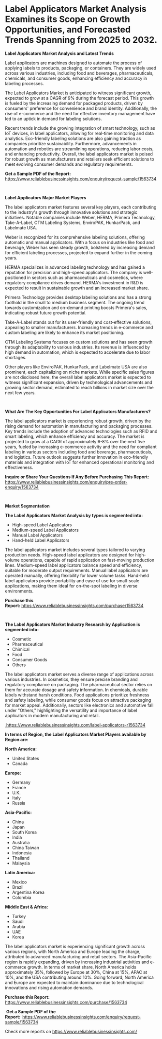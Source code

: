 <p><h1>Label Applicators Market Analysis Examines its Scope on Growth Opportunities, and Forecasted Trends Spanning from 2025 to 2032.</h1></p><p><strong>Label Applicators Market Analysis and Latest Trends</strong></p>
<p><p>Label applicators are machines designed to automate the process of applying labels to products, packaging, or containers. They are widely used across various industries, including food and beverages, pharmaceuticals, chemicals, and consumer goods, enhancing efficiency and accuracy in labeling processes.</p><p>The Label Applicators Market is anticipated to witness significant growth, expected to grow at a CAGR of 9% during the forecast period. This growth is fueled by the increasing demand for packaged products, driven by consumers' preference for convenience and brand identity. Additionally, the rise of e-commerce and the need for effective inventory management have led to an uptick in demand for labeling solutions.</p><p>Recent trends include the growing integration of smart technology, such as IoT devices, in label applicators, allowing for real-time monitoring and data analytics. Eco-friendly labeling solutions are also gaining traction as companies prioritize sustainability. Furthermore, advancements in automation and robotics are streamlining operations, reducing labor costs, and enhancing productivity. Overall, the label applicators market is poised for robust growth as manufacturers and retailers seek efficient solutions to meet evolving consumer demands and regulatory requirements.</p></p>
<p><strong>Get a Sample PDF of the Report:&nbsp;</strong> <a href="https://www.reliablebusinessinsights.com/enquiry/request-sample/1563734?utm_campaign=2533&utm_medium=2&utm_source=Github&utm_content=ia&utm_term=22022025&utm_id=label-applicators">https://www.reliablebusinessinsights.com/enquiry/request-sample/1563734</a></p>
<p>&nbsp;</p>
<p><strong>Label Applicators Major Market Players</strong></p>
<p><p>The label applicators market features several key players, each contributing to the industry's growth through innovative solutions and strategic initiatives. Notable companies include Weber, HERMA, Primera Technology, Take-A-Label, CTM Labeling Systems, EnviroPAK, HunkarPack, and Labelmate USA.</p><p>Weber is recognized for its comprehensive labeling solutions, offering automatic and manual applicators. With a focus on industries like food and beverage, Weber has seen steady growth, bolstered by increasing demand for efficient labeling processes, projected to expand further in the coming years.</p><p>HERMA specializes in advanced labeling technology and has gained a reputation for precision and high-speed applicators. The company is well-positioned in sectors such as pharmaceuticals and cosmetics, where regulatory compliance drives demand. HERMA's investment in R&D is expected to result in sustainable growth and an increased market share.</p><p>Primera Technology provides desktop labeling solutions and has a strong foothold in the small to medium business segment. The ongoing trend towards customization and on-demand printing boosts Primera's sales, indicating robust future growth potential.</p><p>Take-A-Label stands out for its user-friendly and cost-effective solutions, appealing to smaller manufacturers. Increasing trends in e-commerce and custom labeling are likely to enhance its market positioning.</p><p>CTM Labeling Systems focuses on custom solutions and has seen growth through its adaptability to various industries. Its revenue is influenced by high demand in automation, which is expected to accelerate due to labor shortages.</p><p>Other players like EnviroPAK, HunkarPack, and Labelmate USA are also prominent, each capitalizing on niche markets. While specific sales figures are not disclosed here, the overall label applicators market is expected to witness significant expansion, driven by technological advancements and growing sector demand, estimated to reach billions in market size over the next few years.</p></p>
<p>&nbsp;</p>
<p><strong>What Are The Key Opportunities For Label Applicators Manufacturers?</strong></p>
<p><p>The label applicators market is experiencing robust growth, driven by the rising demand for automation in manufacturing and packaging processes. Key trends include the adoption of advanced technologies such as RFID and smart labeling, which enhance efficiency and accuracy. The market is projected to grow at a CAGR of approximately 6-8% over the next five years, fueled by increasing e-commerce activity and the need for compliant labeling in various sectors including food and beverage, pharmaceuticals, and logistics. Future outlook suggests further innovation in eco-friendly materials and integration with IoT for enhanced operational monitoring and effectiveness.</p></p>
<p><strong>Inquire or Share Your Questions If Any Before Purchasing This Report:</strong> <a href="https://www.reliablebusinessinsights.com/enquiry/pre-order-enquiry/1563734?utm_campaign=2533&utm_medium=2&utm_source=Github&utm_content=ia&utm_term=22022025&utm_id=label-applicators">https://www.reliablebusinessinsights.com/enquiry/pre-order-enquiry/1563734</a></p>
<p>&nbsp;</p>
<p><strong>Market Segmentation</strong></p>
<p><strong>The Label Applicators Market Analysis by types is segmented into:</strong></p>
<p><ul><li>High-speed Label Applicators</li><li>Medium-speed Label Applicators</li><li>Manual Label Applicators</li><li>Hand-held Label Applicators</li></ul></p>
<p><p>The label applicators market includes several types tailored to varying production needs. High-speed label applicators are designed for high-volume operations, capable of rapid application on fast-moving production lines. Medium-speed label applicators balance speed and efficiency, suitable for moderate output requirements. Manual label applicators are operated manually, offering flexibility for lower volume tasks. Hand-held label applicators provide portability and ease of use for small-scale applications, making them ideal for on-the-spot labeling in diverse environments.</p></p>
<p><strong>Purchase this Report:&nbsp;</strong><a href="https://www.reliablebusinessinsights.com/purchase/1563734?utm_campaign=2533&utm_medium=2&utm_source=Github&utm_content=ia&utm_term=22022025&utm_id=label-applicators">https://www.reliablebusinessinsights.com/purchase/1563734</a></p>
<p>&nbsp;</p>
<p><strong>The Label Applicators Market Industry Research by Application is segmented into:</strong></p>
<p><ul><li>Cosmetic</li><li>Pharmaceutical</li><li>Chimical</li><li>Food</li><li>Consumer Goods</li><li>Others</li></ul></p>
<p><p>The label applicators market serves a diverse range of applications across various industries. In cosmetics, they ensure precise branding and regulatory compliance on packaging. The pharmaceutical sector relies on them for accurate dosage and safety information. In chemicals, durable labels withstand harsh conditions. Food applications prioritize freshness and safety labeling, while consumer goods focus on attractive packaging for market appeal. Additionally, sectors like electronics and automotive fall under "Others," highlighting the versatility and importance of label applicators in modern manufacturing and retail.</p></p>
<p><a href="https://www.reliablebusinessinsights.com/label-applicators-r1563734?utm_campaign=2533&utm_medium=2&utm_source=Github&utm_content=ia&utm_term=22022025&utm_id=label-applicators">&nbsp;https://www.reliablebusinessinsights.com/label-applicators-r1563734</a></p>
<p><strong>In terms of Region, the Label Applicators Market Players available by Region are:</strong></p>
<p>
    <p> <strong> North America: </strong>
        <ul>
            <li>United States</li>
            <li>Canada</li>
        </ul>
        </p> 
    <p> <strong> Europe: </strong>
        <ul>
            <li>Germany</li>
            <li>France</li>
            <li>U.K.</li>
            <li>Italy</li>
            <li>Russia</li>
        </ul>
        </p> 
    <p> <strong> Asia-Pacific: </strong>
        <ul>
            <li>China</li>
            <li>Japan</li>
            <li>South Korea</li>
            <li>India</li>
            <li>Australia</li>
            <li>China Taiwan</li>
            <li>Indonesia</li>
            <li>Thailand</li>
            <li>Malaysia</li>
        </ul>
        </p> 
    <p> <strong> Latin America: </strong>
        <ul>
            <li>Mexico</li>
            <li>Brazil</li>
            <li>Argentina Korea</li>
            <li>Colombia</li>
        </ul>
        </p> 
    <p> <strong> Middle East & Africa: </strong>
        <ul>
            <li>Turkey</li>
            <li>Saudi</li>
            <li>Arabia</li>
            <li>UAE</li>
            <li>Korea</li>
        </ul>
    </p>
    </p>
<p><p>The label applicators market is experiencing significant growth across various regions, with North America and Europe leading the charge, attributed to advanced manufacturing and retail sectors. The Asia-Pacific region is rapidly expanding, driven by increasing industrial activities and e-commerce growth. In terms of market share, North America holds approximately 35%, followed by Europe at 30%, China at 15%, APAC at 10%, and the USA contributing around 10%. Going forward, North America and Europe are expected to maintain dominance due to technological innovations and rising automation demands.</p></p>
<p><strong>Purchase this Report: </strong><a href="https://www.reliablebusinessinsights.com/purchase/1563734?utm_campaign=2533&utm_medium=2&utm_source=Github&utm_content=ia&utm_term=22022025&utm_id=label-applicators">https://www.reliablebusinessinsights.com/purchase/1563734</a></p>
<p>&nbsp;<strong>Get a Sample PDF of the Report:&nbsp;&nbsp;</strong><a href="https://www.reliablebusinessinsights.com/enquiry/request-sample/1563734?utm_campaign=2533&utm_medium=2&utm_source=Github&utm_content=ia&utm_term=22022025&utm_id=label-applicators">https://www.reliablebusinessinsights.com/enquiry/request-sample/1563734</a></p>
<p><strong></strong></p>
<p>Check more reports on <a href="https://www.reliablebusinessinsights.com/?utm_campaign=2533&utm_medium=2&utm_source=Github&utm_content=ia&utm_term=22022025&utm_id=label-applicators">https://www.reliablebusinessinsights.com/</a></p>